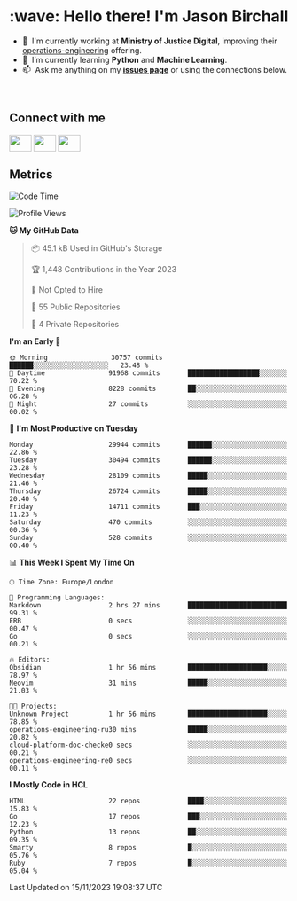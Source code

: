 <h1 align="left" id="jason-title">:wave: Hello there! I'm Jason Birchall</h1>

- :office: &nbsp;I'm currently working at **Ministry of Justice Digital**, improving their [operations-engineering](https://github.com/ministryofjustice/operations-engineering) offering.
- :seedling: &nbsp;I’m currently learning **Python** and **Machine Learning**.
- :mailbox: &nbsp;Ask me anything on my **[issues page]** or using the connections below.


<br>

<h2>Connect with me</h2>
<p>
<a href="https://twitter.com/jsonBirchall" target="blank"><img align="center" src="https://cdn.jsdelivr.net/npm/simple-icons@3.0.1/icons/twitter.svg" alt="" height="30" width="40" /></a>
<a href="https://keybase.io/json0" target="blank"><img align="center" src="https://cdn.jsdelivr.net/npm/simple-icons@3.0.1/icons/keybase.svg" alt="" height="30" width="40" /></a>
<a href="https://www.reddit.com/user/kakorate" target="blank"><img align="center" src="https://cdn.jsdelivr.net/npm/simple-icons@3.0.1/icons/reddit.svg" alt="" height="30" width="40" /></a>
</p>

<h2>Metrics</h2>

<!--START_SECTION:waka-->
![Code Time](http://img.shields.io/badge/Code%20Time-1%2C239%20hrs%2046%20mins-blue)

![Profile Views](http://img.shields.io/badge/Profile%20Views-0-blue)

**🐱 My GitHub Data** 

> 📦 45.1 kB Used in GitHub's Storage 
 > 
> 🏆 1,448 Contributions in the Year 2023
 > 
> 🚫 Not Opted to Hire
 > 
> 📜 55 Public Repositories 
 > 
> 🔑 4 Private Repositories 
 > 
**I'm an Early 🐤** 

```text
🌞 Morning                30757 commits       ██████░░░░░░░░░░░░░░░░░░░   23.48 % 
🌆 Daytime                91968 commits       ██████████████████░░░░░░░   70.22 % 
🌃 Evening                8228 commits        ██░░░░░░░░░░░░░░░░░░░░░░░   06.28 % 
🌙 Night                  27 commits          ░░░░░░░░░░░░░░░░░░░░░░░░░   00.02 % 
```
📅 **I'm Most Productive on Tuesday** 

```text
Monday                   29944 commits       ██████░░░░░░░░░░░░░░░░░░░   22.86 % 
Tuesday                  30494 commits       ██████░░░░░░░░░░░░░░░░░░░   23.28 % 
Wednesday                28109 commits       █████░░░░░░░░░░░░░░░░░░░░   21.46 % 
Thursday                 26724 commits       █████░░░░░░░░░░░░░░░░░░░░   20.40 % 
Friday                   14711 commits       ███░░░░░░░░░░░░░░░░░░░░░░   11.23 % 
Saturday                 470 commits         ░░░░░░░░░░░░░░░░░░░░░░░░░   00.36 % 
Sunday                   528 commits         ░░░░░░░░░░░░░░░░░░░░░░░░░   00.40 % 
```


📊 **This Week I Spent My Time On** 

```text
🕑︎ Time Zone: Europe/London

💬 Programming Languages: 
Markdown                 2 hrs 27 mins       █████████████████████████   99.31 % 
ERB                      0 secs              ░░░░░░░░░░░░░░░░░░░░░░░░░   00.47 % 
Go                       0 secs              ░░░░░░░░░░░░░░░░░░░░░░░░░   00.21 % 

🔥 Editors: 
Obsidian                 1 hr 56 mins        ████████████████████░░░░░   78.97 % 
Neovim                   31 mins             █████░░░░░░░░░░░░░░░░░░░░   21.03 % 

🐱‍💻 Projects: 
Unknown Project          1 hr 56 mins        ████████████████████░░░░░   78.85 % 
operations-engineering-ru30 mins             █████░░░░░░░░░░░░░░░░░░░░   20.82 % 
cloud-platform-doc-checke0 secs              ░░░░░░░░░░░░░░░░░░░░░░░░░   00.21 % 
operations-engineering-re0 secs              ░░░░░░░░░░░░░░░░░░░░░░░░░   00.11 % 
```

**I Mostly Code in HCL** 

```text
HTML                     22 repos            ████░░░░░░░░░░░░░░░░░░░░░   15.83 % 
Go                       17 repos            ███░░░░░░░░░░░░░░░░░░░░░░   12.23 % 
Python                   13 repos            ██░░░░░░░░░░░░░░░░░░░░░░░   09.35 % 
Smarty                   8 repos             █░░░░░░░░░░░░░░░░░░░░░░░░   05.76 % 
Ruby                     7 repos             █░░░░░░░░░░░░░░░░░░░░░░░░   05.04 % 
```




 Last Updated on 15/11/2023 19:08:37 UTC
<!--END_SECTION:waka-->

<!-- links -->

[issues page]: https://github.com/jasonBirchall/jasonBirchall/issues "jasonBirchall/issues"
